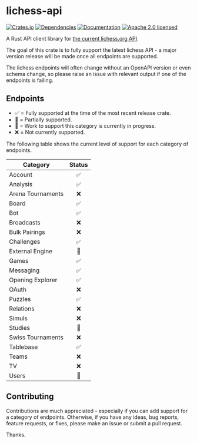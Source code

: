 # lichess-api

[![Crates.io][crates-badge]][crates-url]
[![Dependencies][deps-badge]][deps-url]
[![Documentation][docs-badge]][docs-url]
[![Apache 2.0 licensed][apache-badge]][apache-url]

[crates-badge]: https://img.shields.io/crates/v/lichess-api.svg
[crates-url]: https://crates.io/crates/lichess-api
[deps-badge]: https://deps.rs/repo/github/ion232/lichess-api/status.svg
[deps-url]: https://deps.rs/repo/github/ion232/lichess-api
[docs-badge]: https://docs.rs/lichess-api/badge.svg
[docs-url]: https://docs.rs/lichess-api
[apache-badge]: https://img.shields.io/badge/license-Apache%202.0-blue.svg
[apache-url]: LICENSE

A Rust API client library for [the current lichess.org API](https://lichess.org/api).

The goal of this crate is to fully support the latest lichess API - a major version release will be made once all endpoints are supported.

The lichess endpoints will often change without an OpenAPI version or even schema change, so please raise an issue with relevant output if one of the endpoints is failing.

## Endpoints

- ✅ = Fully supported at the time of the most recent release crate.
- 🔶 = Partially supported.
- 🚧 = Work to support this category is currently in progress.
- ❌ = Not currently supported.

The following table shows the current level of support for each category of endpoints.

| Category              | Status  |
|-----------------------|:-------:|
| Account               |   ✅    |
| Analysis              |   ✅    |
| Arena Tournaments     |   ❌    |
| Board                 |   ✅    |
| Bot                   |   ✅    |
| Broadcasts            |   ❌    |
| Bulk Pairings         |   ❌    |
| Challenges            |   ✅    |
| External Engine       |   🚧    |
| Games                 |   ✅    |
| Messaging             |   ✅    |
| Opening Explorer      |   ✅    |
| OAuth                 |   ❌    |
| Puzzles               |   ✅    |
| Relations             |   ❌    |
| Simuls                |   ❌    |
| Studies               |   🔶    |
| Swiss Tournaments     |   ❌    |
| Tablebase             |   ✅    |
| Teams                 |   ❌    |
| TV                    |   ❌    |
| Users                 |   🔶    |

## Contributing

Contributions are much appreciated - especially if you can add support for a category of endpoints. Otherwise, if you have any ideas, bug reports, feature requests, or fixes, please make an issue or submit a pull request.

Thanks.
